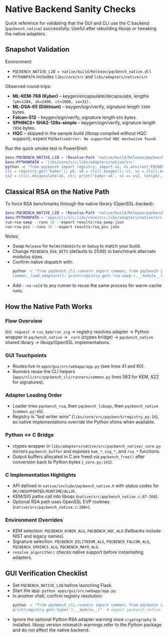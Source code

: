 # Native Backend Sanity Checks

Quick reference for validating that the GUI and CLI use the C backend
(`pqcbench_native`) successfully. Useful after rebuilding liboqs or tweaking the
native adapters.

## Snapshot Validation

Environment:
- `PQCBENCH_NATIVE_LIB = native/build/Release/pqcbench_native.dll`
- `PYTHONPATH` includes `libs/core/src` and `libs/adapters/native/src`

Observed round-trips:
- **ML-KEM-768 (Kyber)** – keygen/encapsulate/decapsulate, lengths
  `(pk=1184, sk=2400, ct=1088, ss=32)`.
- **ML-DSA-65 (Dilithium)** – keygen/sign/verify, signature length `3309` bytes.
- **Falcon-512** – keygen/sign/verify, signature length `655` bytes.
- **SPHINCS+ SHA2-128s-simple** – keygen/sign/verify, signature length `7856` bytes.
- **HQC** – skipped in the sample build (liboqs compiled without HQC support);
  expect `PQCNativeError: No supported HQC mechanism found`.

Run the quick smoke test in PowerShell:
```powershell
$env:PQCBENCH_NATIVE_LIB = (Resolve-Path 'native/build/Release/pqcbench_native.dll').Path
$env:PYTHONPATH = 'libs/core/src;libs/adapters/native/src'
python -c "from pqcbench import registry; import os; os.environ['PQCBENCH_KYBER_ALG']='ML-KEM-768';
cls = registry.get('kyber'); pk, sk = cls().keygen(); ct, ss = cls().encapsulate(pk);
ss2 = cls().decapsulate(sk, ct); print('kyber-ok', ss == ss2, len(pk), len(sk), len(ct), len(ss))"
```

## Classical RSA on the Native Path

To force RSA benchmarks through the native library (OpenSSL-backed):
```powershell
$env:PQCBENCH_NATIVE_LIB = (Resolve-Path 'native/build/Release/pqcbench_native.dll').Path
$env:PYTHONPATH = 'apps/cli/src;libs/core/src;libs/adapters/native/src'
run-rsa-oaep --runs 10 --export results/rsa_oaep.json
run-rsa-pss --runs 10 --export results/rsa_pss.json
```

Notes:
- Swap `Release` for `RelWithDebInfo` or `Debug` to match your build.
- Change `PQCBENCH_RSA_BITS` (defaults to 2048) to benchmark alternate modulus
  sizes.
- Confirm native dispatch with:
  ```bash
  python -c "from pqcbench_cli.runners import common; from pqcbench import registry;
  common._load_adapters(); print(registry.get('rsa-oaep').__module__)"  # expect pqcbench_native.rsa
  ```
- Add `--no-cold` to any runner to reuse the same process for warm-cache runs.

## How the Native Path Works

### Flow Overview
`GUI request` → `run_kem/run_sig` → registry resolves adapter → Python wrapper in
`pqcbench_native` → `_core` (ctypes bridge) → `pqcbench_native` shared library →
liboqs/OpenSSL implementations.

### GUI Touchpoints
- Routes live in `apps/gui/src/webapp/app.py` (see lines 41 and 60).
- Runners reuse the CLI helpers (`apps/cli/src/pqcbench_cli/runners/common.py`
  lines 583 for KEM, 622 for signatures).

### Adapter Loading Order
- Loader tries `pqcbench_rsa`, then `pqcbench_liboqs`, then `pqcbench_native`
  (`common.py:45`).
- Registry is “last writer wins” (`libs/core/src/pqcbench/registry.py:16`), so
  native implementations override the Python shims when available.

### Python ↔ C Bridge
- ctypes wrapper in `libs/adapters/native/src/pqcbench_native/_core.py` mirrors
  `pqcbench_buffer` and exposes `kem_*`, `sig_*`, and `rsa_*` functions.
- Output buffers allocated in C are freed via `pqcbench_free()` after conversion
  back to Python bytes (`_core.py:141`).

### C Implementation Highlights
- API defined in `native/include/pqcbench_native.h` with status codes for
  `OK/UNSUPPORTED/RUNTIME/ALLOC`.
- KEM/SIG paths call into liboqs (`native/src/pqcbench_native.c:87-260`).
- Optional RSA path uses OpenSSL EVP routines (`native/src/pqcbench_native.c:288+`).

### Environment Overrides
- KEM selection: `PQCBENCH_KYBER_ALG`, `PQCBENCH_HQC_ALG` (fallbacks include
  NIST and legacy names).
- Signature selection: `PQCBENCH_DILITHIUM_ALG`, `PQCBENCH_FALCON_ALG`,
  `PQCBENCH_SPHINCS_ALG`, `PQCBENCH_MAYO_ALG`.
- `resolve_algorithm()` checks native support before instantiating adapters.

## GUI Verification Checklist
- Set `PQCBENCH_NATIVE_LIB` before launching Flask.
- Start the app: `python apps/gui/src/webapp/app.py`.
- In another shell, confirm registry resolution:
  ```bash
  python -c "from pqcbench_cli.runners import common; from pqcbench import registry;
  print(registry.get('kyber').__module__)"  # expect pqcbench_native.kem
  ```
- Ignore the optional Python RSA adapter warning once `cryptography` is
  installed. liboqs version mismatch warnings refer to the Python package and do
  not affect the native backend.
